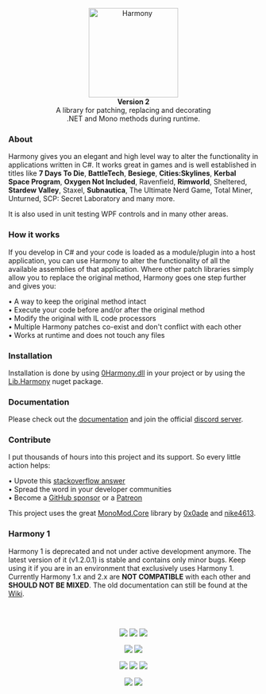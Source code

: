 <p align="center">
	<img src="https://raw.githubusercontent.com/pardeike/Harmony/master/HarmonyLogo.png" alt="Harmony" width="180" /><br>
	<b>Version 2</b><br>
	A library for patching, replacing and decorating<br>
	.NET and Mono methods during runtime.
</p>

### About

Harmony gives you an elegant and high level way to alter the functionality in applications written in C#. It works great in games and is well established in titles like **7 Days To Die**, **BattleTech**, **Besiege**, **Cities:Skylines**, **Kerbal Space Program**, **Oxygen Not Included**, Ravenfield, **Rimworld**, Sheltered, **Stardew Valley**, Staxel, **Subnautica**, The Ultimate Nerd Game, Total Miner, Unturned, SCP: Secret Laboratory and many more.

It is also used in unit testing WPF controls and in many other areas.

### How it works

If you develop in C# and your code is loaded as a module/plugin into a host application, you can use Harmony to alter the functionality of all the available assemblies of that application. Where other patch libraries simply allow you to replace the original method, Harmony goes one step further and gives you:

• A way to keep the original method intact  
• Execute your code before and/or after the original method  
• Modify the original with IL code processors  
• Multiple Harmony patches co-exist and don't conflict with each other  
• Works at runtime and does not touch any files

### Installation

Installation is done by using [0Harmony.dll](https://github.com/pardeike/Harmony/releases) in your project or by using the [Lib.Harmony](https://www.nuget.org/packages/Lib.Harmony) nuget package.

### Documentation

Please check out the [documentation](https://harmony.pardeike.net) and join the official [discord server](https://discord.gg/xXgghXR).

### Contribute

I put thousands of hours into this project and its support. So every little action helps:

• Upvote this [stackoverflow answer](https://stackoverflow.com/questions/7299097/dynamically-replace-the-contents-of-a-c-sharp-method/42043003#42043003)  
• Spread the word in your developer communities  
• Become a [GitHub sponsor](https://github.com/sponsors/pardeike) or a [Patreon](https://www.patreon.com/pardeike)

This project uses the great [MonoMod.Core](https://github.com/MonoMod) library by [0x0ade](https://github.com/0x0ade) and [nike4613](https://github.com/nike4613).

### Harmony 1

Harmony 1 is deprecated and not under active development anymore. The latest version of it (v1.2.0.1) is stable and contains only minor bugs. Keep using it if you are in an environment that exclusively uses Harmony 1. Currently Harmony 1.x and 2.x are **NOT COMPATIBLE** with each other and **SHOULD NOT BE MIXED**. The old documentation can still be found at the [Wiki](https://github.com/pardeike/Harmony/wiki).

<br>&nbsp;

<p align="center">
	<a href="../../releases/latest"><img src="https://img.shields.io/github/release/pardeike/harmony.svg?style=flat" /></a>
	<a href="https://www.nuget.org/packages/lib.harmony"><img src="https://img.shields.io/nuget/v/lib.harmony.svg?style=flat" /></a>
	<a href="https://harmony.pardeike.net"><img src="https://img.shields.io/badge/documentation-%F0%9F%94%8D-blue?style=flat" /></a>
</p>
<p align="center">
	<a href="https://github.com/pardeike/Harmony/actions/workflows/test.yml"><img src="https://github.com/pardeike/Harmony/actions/workflows/test.yml/badge.svg" /></a>
	<a href="https://dev.azure.com/pardeike/Harmony/_build"><img src="https://pardeike.visualstudio.com/Harmony/_apis/build/status/Build%20and%20test" /></a>
</p>
<p align="center">
	<a href="https://github.com/pardeike/Harmony/releases/latest"><img src="https://img.shields.io/github/downloads/pardeike/Harmony/total.svg?style=flat&logo=github" /></a>
	<a href="https://discord.gg/xXgghXR"><img src="https://img.shields.io/discord/131466550938042369.svg?style=flat&logo=discord&label=discord" /></a>
	<a href="../../blob/master/LICENSE"><img src="https://img.shields.io/github/license/pardeike/harmony.svg?style=flat" /></a>
</p>
<p align="center">
	<a href="mailto:andreas@pardeike.net"><img src="https://img.shields.io/badge/email-andreas@pardeike.net-blue.svg?style=flat" /></a>
	<a href="https://twitter.com/pardeike"><img src="https://img.shields.io/badge/twitter-@pardeike-blue.svg?style=flat&logo=twitter" /></a>
</p>
